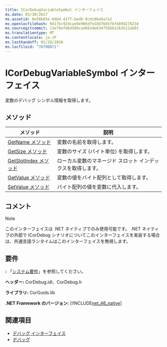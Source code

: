 ```yaml
---
title: ICorDebugVariableSymbol インターフェイス
ms.date: 03/30/2017
ms.assetid: 0e58b85e-69bd-41ff-bedb-8cdc8be6a7a2
ms.openlocfilehash: 9d17bc92dcae9e906dfe18d7665fbf489d278234
ms.sourcegitcommit: 13e79efdbd589cad6b1de634f5d6b1262b12ab01
ms.translationtype: MT
ms.contentlocale: ja-JP
ms.lasthandoff: 01/28/2020
ms.locfileid: "76790871"
---
```

# <a name="icordebugvariablesymbol-interface"></a>ICorDebugVariableSymbol インターフェイス
変数のデバッグ シンボル情報を取得します。  
  
## <a name="methods"></a>メソッド  
  
|メソッド|説明|  
|------------|-----------------|  
|[GetName メソッド](icordebugvariablesymbol-getname-method.md)|変数の名前を取得します。|  
|[GetSize メソッド](icordebugvariablesymbol-getsize-method.md)|変数のサイズ (バイト単位) を取得します。|  
|[GetSlotIndex メソッド](icordebugvariablesymbol-getslotindex-method.md)|ローカル変数のマネージド スロット インデックスを取得します。|  
|[GetValue メソッド](icordebugvariablesymbol-getvalue-method.md)|変数の値をバイト配列として取得します。|  
|[SetValue メソッド](icordebugvariablesymbol-setvalue-method.md)|バイト配列の値を変数に代入します。|  
  
## <a name="remarks"></a>コメント  
  
> [!NOTE]
> このインターフェイスは .NET ネイティブでのみ使用可能です。 .NET ネイティブの外部で ICorDebug シナリオについてこのインターフェイスを実装する場合は、共通言語ランタイムはこのインターフェイスを無視します。  
  
## <a name="requirements"></a>要件  
 **:** 「[システム要件](../../../../docs/framework/get-started/system-requirements.md)」を参照してください。  
  
 **ヘッダー:** CorDebug.idl、CorDebug.h  
  
 **ライブラリ:** CorGuids.lib  
  
 **.NET Framework のバージョン:** [!INCLUDE[net_46_native](../../../../includes/net-46-native-md.md)]  
  
## <a name="see-also"></a>関連項目

- [デバッグ インターフェイス](debugging-interfaces.md)
- [デバッグ](index.md)
